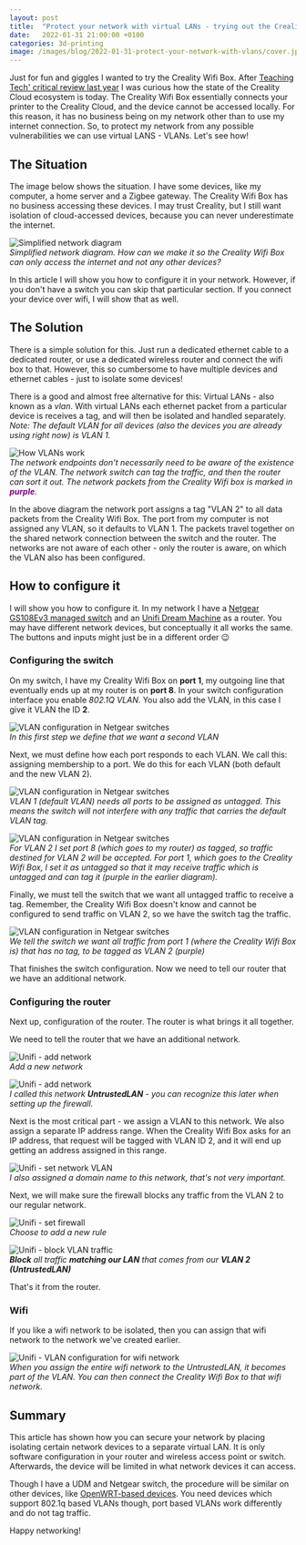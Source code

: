 ```yaml
---
layout: post
title:  "Protect your network with virtual LANs - trying out the Creality Wifi Box"
date:   2022-01-31 21:00:00 +0100
categories: 3d-printing
image: /images/blog/2022-01-31-protect-your-network-with-vlans/cover.jpg
---
```


Just for fun and giggles I wanted to try the Creality Wifi Box. After [Teaching Tech' critical review last year](https://www.youtube.com/watch?v=SBr0ArgDztc) I was curious how the state of the Creality Cloud ecosystem is today. The Creality Wifi Box essentially connects your printer to the Creality Cloud, and the device cannot be accessed locally. For this reason, it has no business being on my network other than to use my internet connection. So, to protect my network from any possible vulnerabilities we can use virtual LANS - VLANs. Let's see how!

<style scoped>
  img + p, img + em {
    clear: both;
    display: block;
  }
</style>

## The Situation

The image below shows the situation. I have some devices, like my computer, a home server and a Zigbee gateway. The Creality Wifi Box has no business accessing these devices. I may trust Creality, but I still want isolation of cloud-accessed devices, because you can never underestimate the internet.

![Simplified network diagram](/images/blog/2022-01-31-protect-your-network-with-vlans/Network-simplified.svg)
*Simplified network diagram. How can we make it so the Creality Wifi Box can only access the internet and not any other devices?*

In this article I will show you how to configure it in your network. However, if you don't have a switch you can skip that particular section. If you connect your device over wifi, I will show that as well.

## The Solution

There is a simple solution for this. Just run a dedicated ethernet cable to a dedicated router, or use a dedicated wireless router and connect the wifi box to that. However, this so cumbersome to have multiple devices and ethernet cables - just to isolate some devices! 

There is a good and almost free alternative for this: Virtual LANs - also known as a _vlan_. With virtual LANs each ethernet packet from a particular device is receives a tag, and will then be isolated and handled separately. *Note: The default VLAN for all devices (also the devices you are already using right now) is VLAN 1.*

![How VLANs work](/images/blog/2022-01-31-protect-your-network-with-vlans/VLAN-diagram.svg)
*The network endpoints don't necessarily need to be aware of the existence of the VLAN. The network switch can tag the traffic, and then the router can sort it out. The network packets from the Creality Wifi box is marked in <span style="color: purple;font-weight: bold">purple</span>.*

In the above diagram the network port assigns a tag "VLAN 2" to all data packets from the Creality Wifi Box. The port from my computer is not assigned any VLAN, so it defaults to VLAN 1. The packets travel together on the shared network connection between the switch and the router. The networks are not aware of each other - only the router is aware, on which the VLAN also has been configured.

## How to configure it

I will show you how to configure it. In my network I have a [Netgear GS108Ev3 managed switch](https://www.netgear.nl/support/product/gs108ev3.aspx) and an [Unifi Dream Machine](https://store.ui.com/products/unifi-dream-machine) as a router. You may have different network devices, but conceptually it all works the same. The buttons and inputs might just be in a different order 😉

### Configuring the switch

On my switch, I have my Creality Wifi Box on **port 1**, my outgoing line that eventually ends up at my router is on **port 8**. In your switch configuration interface you enable *802.1Q VLAN*. You also add the VLAN, in this case I give it VLAN the ID **2**.

![VLAN configuration in Netgear switches](/images/blog/2022-01-31-protect-your-network-with-vlans/switch-config-01.png)
*In this first step we define _that_ we want a second VLAN*

Next, we must define how each port responds to each VLAN. We call this: assigning membership to a port. We do this for each VLAN (both default and the new VLAN 2).

![VLAN configuration in Netgear switches](/images/blog/2022-01-31-protect-your-network-with-vlans/switch-config-02.png)
*VLAN 1 (default VLAN) needs all ports to be assigned as _untagged_. This means the switch will not interfere with any traffic that carries the default VLAN tag.*

![VLAN configuration in Netgear switches](/images/blog/2022-01-31-protect-your-network-with-vlans/switch-config-02b.png)
*For VLAN 2 I set port 8 (which goes to my router) as _tagged_, so traffic destined for VLAN 2 will be accepted. For port 1, which goes to the Creality Wifi Box, I set it as _untagged_ so that it may receive traffic which is untagged and can tag it (purple in the earlier diagram).*

Finally, we must tell the switch that we want all untagged traffic to receive a tag. Remember, the Creality Wifi Box doesn't know and cannot be configured to send traffic on VLAN 2, so we have the switch tag the traffic.

![VLAN configuration in Netgear switches](/images/blog/2022-01-31-protect-your-network-with-vlans/switch-config-03.png)
*We tell the switch we want all traffic from port 1 (where the Creality Wifi Box is) that has no tag, to be tagged as VLAN 2 (purple)*

That finishes the switch configuration. Now we need to tell our router that we have an additional network.

### Configuring the router

Next up, configuration of the router. The router is what brings it all together.

We need to tell the router that we have an additional network.

![Unifi - add network](/images/blog/2022-01-31-protect-your-network-with-vlans/router-config-01.png)
*Add a new network*

![Unifi - add network](/images/blog/2022-01-31-protect-your-network-with-vlans/router-config-02.png)
*I called this network __UntrustedLAN__ - you can recognize this later when setting up the firewall.*

Next is the most critical part - we assign a VLAN to this network.  We also assign a separate IP address range. When the Creality Wifi Box asks for an IP address, that request will be tagged with VLAN ID 2, and it will end up getting an address assigned in this range.

![Unifi - set network VLAN](/images/blog/2022-01-31-protect-your-network-with-vlans/router-config-03.png)
*I also assigned a domain name to this network, that's not very important.*

Next, we will make sure the firewall blocks any traffic from the VLAN 2 to our regular network.

![Unifi - set firewall](/images/blog/2022-01-31-protect-your-network-with-vlans/router-config-04.png)
*Choose to add a new rule*

![Unifi - block VLAN traffic](/images/blog/2022-01-31-protect-your-network-with-vlans/router-config-04b.png)
*__Block__ all traffic __matching our LAN__ that comes from our __VLAN 2 (UntrustedLAN)__*

That's it from the router.

### Wifi

If you like a wifi network to be isolated, then you can assign that wifi network to the network we've created earlier.

![Unifi - VLAN configuration for wifi network](/images/blog/2022-01-31-protect-your-network-with-vlans/router-config-wifi.png)
*When you assign the entire wifi network to the UntrustedLAN, it becomes part of the VLAN. You can then connect the Creality Wifi Box to that wifi network.*

## Summary

This article has shown how you can secure your network by placing isolating certain network devices to a separate virtual LAN. It is only software configuration in your router and wireless access point or switch. Afterwards, the device will be limited in what network devices it can access.

Though I have a UDM and Netgear switch, the procedure will be similar on other devices, like [OpenWRT-based devices](https://openwrt.org/docs/guide-user/network/vlan/switch_configuration). You need devices which support 802.1q based VLANs though, port based VLANs work differently and do not tag traffic. 

Happy networking!